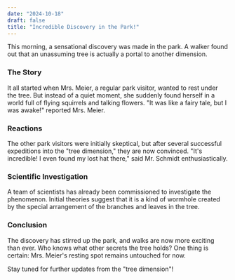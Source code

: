 ```yaml
---
date: "2024-10-18"
draft: false
title: "Incredible Discovery in the Park!"
---
```


This morning, a sensational discovery was made in the park. A walker found out that an unassuming tree is actually a portal to another dimension.

### The Story

It all started when Mrs. Meier, a regular park visitor, wanted to rest under the tree. But instead of a quiet moment, she suddenly found herself in a world full of flying squirrels and talking flowers. "It was like a fairy tale, but I was awake!" reported Mrs. Meier.

### Reactions

The other park visitors were initially skeptical, but after several successful expeditions into the "tree dimension," they are now convinced. "It's incredible! I even found my lost hat there," said Mr. Schmidt enthusiastically.

### Scientific Investigation

A team of scientists has already been commissioned to investigate the phenomenon. Initial theories suggest that it is a kind of wormhole created by the special arrangement of the branches and leaves in the tree.

### Conclusion

The discovery has stirred up the park, and walks are now more exciting than ever. Who knows what other secrets the tree holds? One thing is certain: Mrs. Meier's resting spot remains untouched for now.

Stay tuned for further updates from the "tree dimension"!